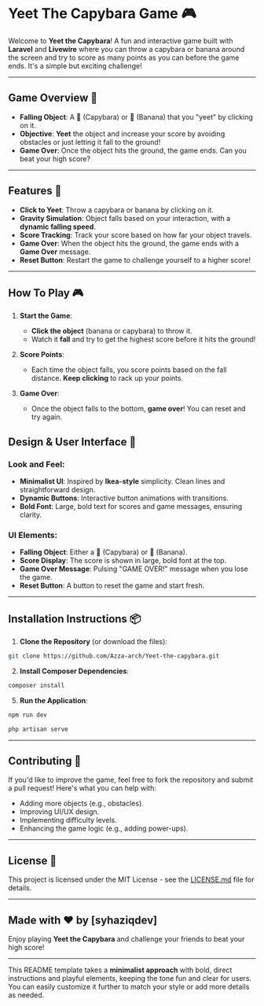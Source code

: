 # **Yeet The Capybara Game 🎮**
Welcome to **Yeet the Capybara**! A fun and interactive game built with **Laravel** and **Livewire** where you can throw a capybara or banana around the screen and try to score as many points as you can before the game ends. It's a simple but exciting challenge!

---

## **Game Overview 🌟**

- **Falling Object**: A 🦫 (Capybara) or 🍌 (Banana) that you "yeet" by clicking on it.
- **Objective**: **Yeet** the object and increase your score by avoiding obstacles or just letting it fall to the ground!
- **Game Over**: Once the object hits the ground, the game ends. Can you beat your high score?

---

## **Features 🚀**

- **Click to Yeet**: Throw a capybara or banana by clicking on it.
- **Gravity Simulation**: Object falls based on your interaction, with a **dynamic falling speed**.
- **Score Tracking**: Track your score based on how far your object travels.
- **Game Over**: When the object hits the ground, the game ends with a **Game Over** message.
- **Reset Button**: Restart the game to challenge yourself to a higher score!

---

## **How To Play 🎮**

1. **Start the Game**:
   - **Click the object** (banana or capybara) to throw it.
   - Watch it **fall** and try to get the highest score before it hits the ground!

2. **Score Points**:
   - Each time the object falls, you score points based on the fall distance. **Keep clicking** to rack up your points.

3. **Game Over**:
   - Once the object falls to the bottom, **game over**! You can reset and try again.

## **Design & User Interface 🎨**

### **Look and Feel**:
- **Minimalist UI**: Inspired by **Ikea-style** simplicity. Clean lines and straightforward design.
- **Dynamic Buttons**: Interactive button animations with transitions.
- **Bold Font**: Large, bold text for scores and game messages, ensuring clarity.

### **UI Elements**:
- **Falling Object**: Either a 🦫 (Capybara) or 🍌 (Banana).
- **Score Display**: The score is shown in large, bold font at the top.
- **Game Over Message**: Pulsing "GAME OVER!" message when you lose the game.
- **Reset Button**: A button to reset the game and start fresh.

---

## **Installation Instructions 📦**

1. **Clone the Repository** (or download the files):
```bash
git clone https://github.com/Azza-arch/Yeet-the-capybara.git
```

2. **Install Composer Dependencies**:
```bash
composer install
```

5. **Run the Application**:

```bash
npm run dev
```

```bash
php artisan serve
```

---

## **Contributing 🤝**

If you'd like to improve the game, feel free to fork the repository and submit a pull request! Here's what you can help with:
- Adding more objects (e.g., obstacles).
- Improving UI/UX design.
- Implementing difficulty levels.
- Enhancing the game logic (e.g., adding power-ups).

---

## **License 📝**

This project is licensed under the MIT License - see the [LICENSE.md](LICENSE.md) file for details.

---

## **Made with ❤️ by [syhaziqdev]**

Enjoy playing **Yeet the Capybara** and challenge your friends to beat your high score!

---

This README template takes a **minimalist approach** with bold, direct instructions and playful elements, keeping the tone fun and clear for users. You can easily customize it further to match your style or add more details as needed.
